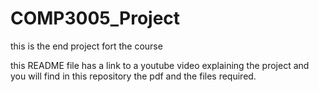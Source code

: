 # COMP3005_Project

this is the end project fort the course

this README file has a link to a youtube video explaining the project and you will find in this repository the pdf and the files required.

